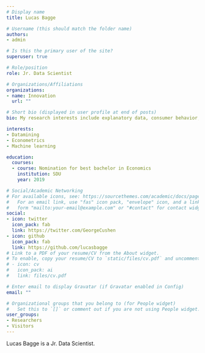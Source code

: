 ```yaml
---
# Display name
title: Lucas Bagge

# Username (this should match the folder name)
authors:
- admin

# Is this the primary user of the site?
superuser: true

# Role/position
role: Jr. Data Scientist

# Organizations/Affiliations
organizations:
- name: Innovation
  url: ""

# Short bio (displayed in user profile at end of posts)
bio: My research interests include explanatory data, consumer behavior, energy, econometric and Machine Learning

interests:
- Datamining
- Econometrics
- Machine learning

education:
  courses:
  - course: Nomination for best bachelor in Economics
    institution: SDU
    year: 2019

# Social/Academic Networking
# For available icons, see: https://sourcethemes.com/academic/docs/page-builder/#icons
#   For an email link, use "fas" icon pack, "envelope" icon, and a link in the
#   form "mailto:your-email@example.com" or "#contact" for contact widget.
social:
- icon: twitter
  icon_pack: fab
  link: https://twitter.com/GeorgeCushen
- icon: github
  icon_pack: fab
  link: https://github.com/lucasbagge
# Link to a PDF of your resume/CV from the About widget.
# To enable, copy your resume/CV to `static/files/cv.pdf` and uncomment the lines below.
# - icon: cv
#   icon_pack: ai
#   link: files/cv.pdf

# Enter email to display Gravatar (if Gravatar enabled in Config)
email: ""

# Organizational groups that you belong to (for People widget)
#   Set this to `[]` or comment out if you are not using People widget.
user_groups:
- Researchers
- Visitors
---
```


Lucas Bagge is a Jr. Data Scientist.
